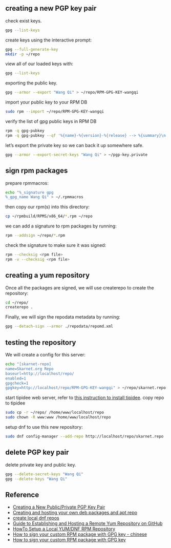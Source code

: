 ## creating a new PGP key pair
check exist keys.
```sh
gpg --list-keys
```
create keys using the interactive prompt:
```sh
gpg --full-generate-key
mkdir -p ~/repo
```
view all of our loaded keys with:
```sh
gpg --list-keys
```
exporting the public key.
```sh
gpg --armor --export "Wang Qi" > ~/repo/RPM-GPG-KEY-wangqi
```
import your public key to your RPM DB
```sh
sudo rpm --import ~/repo/RPM-GPG-KEY-wangqi
```
verify the list of gpg public keys in RPM DB
```sh
rpm -q gpg-pubkey
rpm -q gpg-pubkey --qf '%{name}-%{version}-%{release} --> %{summary}\n'
```
let’s export the private key so we can back it up somewhere safe.
```sh
gpg --armor --export-secret-keys "Wang Qi" > ~/pgp-key.private
```

## sign rpm packages
prepare rpmmacros:
```sh
echo "%_signature gpg
%_gpg_name Wang Qi" > ~/.rpmmacros
```
then copy our rpm(s) into this directory:
```sh
cp ~/rpmbuild/RPMS/x86_64/*.rpm ~/repo
```
we can add a signature to rpm packages by running:
```sh
rpm --addsign ~/repo/*.rpm
```
check the signature to make sure it was signed:
```sh
rpm --checksig <rpm file>
rpm -v --checksig <rpm file>
```

## creating a yum repository
Once all the packages are signed, we will use createrepo to create the repository:
```sh
cd ~/repo/
createrepo .
```
Finally, we will sign the repodata metadata by running:
```sh
gpg --detach-sign --armor ./repodata/repomd.xml
```

## testing the repository
We will create a config for this server:
```sh
echo "[skarnet-repo]
name=Skarnet.org Repo
baseurl=http://localhost/repo/
enabled=1
gpgcheck=1
gpgkey=http://localhost/repo/RPM-GPG-KEY-wangqi" > ~/repo/skarnet.repo
```
start tipidee web server, refer to [this instruction to install tipidee](tipidee/readme.md). copy repo to tipidee
```sh
sudo cp -r ~/repo/ /home/www/localhost/repo
sudo chown -R www:www /home/www/localhost/repo
```
setup dnf to use this new repository:
```sh
sudo dnf config-manager --add-repo http://localhost/repo/skarnet.repo
```

## delete PGP key pair
delete private key and public key.
```sh
gpg --delete-secret-keys "Wang Qi"
gpg --delete-keys "Wang Qi"
```
## Reference

- [Creating a New Public/Private PGP Key Pair](https://earthly.dev/blog/creating-and-hosting-your-own-deb-packages-and-apt-repo/)
- [Creating and hosting your own deb packages and apt repo](https://earthly.dev/blog/creating-and-hosting-your-own-deb-packages-and-apt-repo/)
- [create local dnf repos](https://blog.cykerway.com/posts/2020/06/09/create-local-dnf-repos.html)
- [Guide to Establishing and Hosting a Remote Yum Repository on GitHub](https://medium.com/debugging-diaries/guide-to-establishing-and-hosting-a-remote-yum-repository-on-github-b8326b60ac68)
- [HowTo Setup a Local YUM/DNF RPM Repository](https://github.com/taw00/howto/blob/master/howto-setup-a-local-yum-dnf-repository.md)
- [How to sign your custom RPM package with GPG key - chinese](https://gist.github.com/Rtoax/2fc39c6699e75185c25b53e0960425d7)
- [How to sign your custom RPM package with GPG key](https://gist.github.com/fernandoaleman/1376720)
